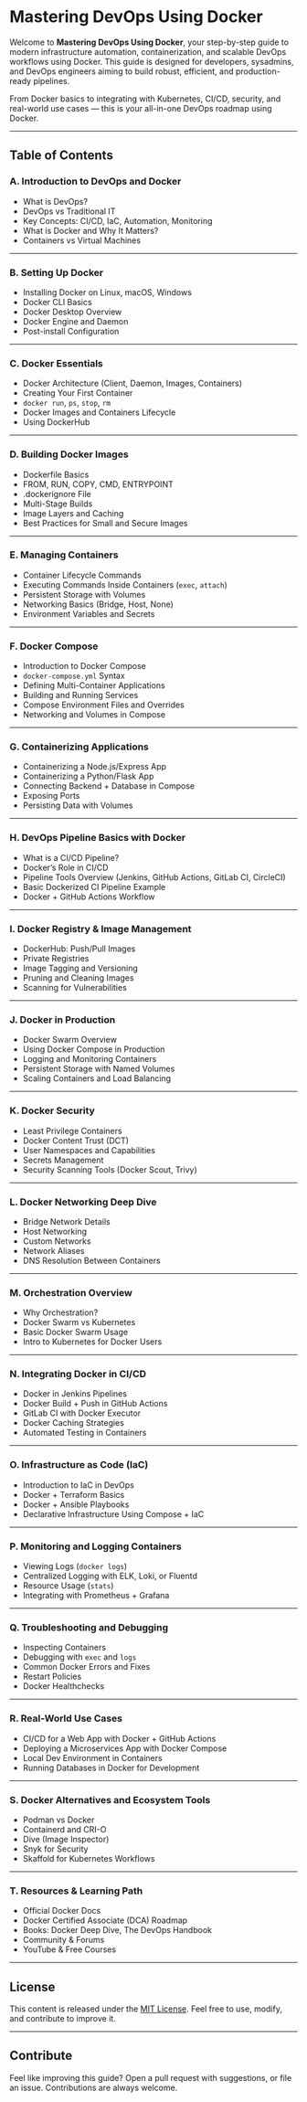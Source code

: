# Mastering DevOps Using Docker

Welcome to **Mastering DevOps Using Docker**, your step-by-step guide to modern infrastructure automation, containerization, and scalable DevOps workflows using Docker. This guide is designed for developers, sysadmins, and DevOps engineers aiming to build robust, efficient, and production-ready pipelines.

From Docker basics to integrating with Kubernetes, CI/CD, security, and real-world use cases — this is your all-in-one DevOps roadmap using Docker.

---

## Table of Contents

### A. Introduction to DevOps and Docker
- What is DevOps?
- DevOps vs Traditional IT
- Key Concepts: CI/CD, IaC, Automation, Monitoring
- What is Docker and Why It Matters?
- Containers vs Virtual Machines

---

### B. Setting Up Docker
- Installing Docker on Linux, macOS, Windows
- Docker CLI Basics
- Docker Desktop Overview
- Docker Engine and Daemon
- Post-install Configuration

---

### C. Docker Essentials
- Docker Architecture (Client, Daemon, Images, Containers)
- Creating Your First Container
- `docker run`, `ps`, `stop`, `rm`
- Docker Images and Containers Lifecycle
- Using DockerHub

---

### D. Building Docker Images
- Dockerfile Basics
- FROM, RUN, COPY, CMD, ENTRYPOINT
- .dockerignore File
- Multi-Stage Builds
- Image Layers and Caching
- Best Practices for Small and Secure Images

---

### E. Managing Containers
- Container Lifecycle Commands
- Executing Commands Inside Containers (`exec`, `attach`)
- Persistent Storage with Volumes
- Networking Basics (Bridge, Host, None)
- Environment Variables and Secrets

---

### F. Docker Compose
- Introduction to Docker Compose
- `docker-compose.yml` Syntax
- Defining Multi-Container Applications
- Building and Running Services
- Compose Environment Files and Overrides
- Networking and Volumes in Compose

---

### G. Containerizing Applications
- Containerizing a Node.js/Express App
- Containerizing a Python/Flask App
- Connecting Backend + Database in Compose
- Exposing Ports
- Persisting Data with Volumes

---

### H. DevOps Pipeline Basics with Docker
- What is a CI/CD Pipeline?
- Docker’s Role in CI/CD
- Pipeline Tools Overview (Jenkins, GitHub Actions, GitLab CI, CircleCI)
- Basic Dockerized CI Pipeline Example
- Docker + GitHub Actions Workflow

---

### I. Docker Registry & Image Management
- DockerHub: Push/Pull Images
- Private Registries
- Image Tagging and Versioning
- Pruning and Cleaning Images
- Scanning for Vulnerabilities

---

### J. Docker in Production
- Docker Swarm Overview
- Using Docker Compose in Production
- Logging and Monitoring Containers
- Persistent Storage with Named Volumes
- Scaling Containers and Load Balancing

---

### K. Docker Security
- Least Privilege Containers
- Docker Content Trust (DCT)
- User Namespaces and Capabilities
- Secrets Management
- Security Scanning Tools (Docker Scout, Trivy)

---

### L. Docker Networking Deep Dive
- Bridge Network Details
- Host Networking
- Custom Networks
- Network Aliases
- DNS Resolution Between Containers

---

### M. Orchestration Overview
- Why Orchestration?
- Docker Swarm vs Kubernetes
- Basic Docker Swarm Usage
- Intro to Kubernetes for Docker Users

---

### N. Integrating Docker in CI/CD
- Docker in Jenkins Pipelines
- Docker Build + Push in GitHub Actions
- GitLab CI with Docker Executor
- Docker Caching Strategies
- Automated Testing in Containers

---

### O. Infrastructure as Code (IaC)
- Introduction to IaC in DevOps
- Docker + Terraform Basics
- Docker + Ansible Playbooks
- Declarative Infrastructure Using Compose + IaC

---

### P. Monitoring and Logging Containers
- Viewing Logs (`docker logs`)
- Centralized Logging with ELK, Loki, or Fluentd
- Resource Usage (`stats`)
- Integrating with Prometheus + Grafana

---

### Q. Troubleshooting and Debugging
- Inspecting Containers
- Debugging with `exec` and `logs`
- Common Docker Errors and Fixes
- Restart Policies
- Docker Healthchecks

---

### R. Real-World Use Cases
- CI/CD for a Web App with Docker + GitHub Actions
- Deploying a Microservices App with Docker Compose
- Local Dev Environment in Containers
- Running Databases in Docker for Development

---

### S. Docker Alternatives and Ecosystem Tools
- Podman vs Docker
- Containerd and CRI-O
- Dive (Image Inspector)
- Snyk for Security
- Skaffold for Kubernetes Workflows

---

### T. Resources & Learning Path
- Official Docker Docs
- Docker Certified Associate (DCA) Roadmap
- Books: Docker Deep Dive, The DevOps Handbook
- Community & Forums
- YouTube & Free Courses

---

## License

This content is released under the [MIT License](https://opensource.org/licenses/MIT). Feel free to use, modify, and contribute to improve it.

---

## Contribute

Feel like improving this guide? Open a pull request with suggestions, or file an issue. Contributions are always welcome.
